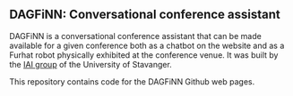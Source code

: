 ## DAGFiNN: Conversational conference assistant

DAGFiNN is a conversational conference assistant that can be made available for a given conference both as a chatbot on the website and as a Furhat robot physically exhibited at the conference venue. It was built by the [IAI group](http://iai.group) of the University of Stavanger.

 
This repository contains code for the DAGFiNN Github web pages.

